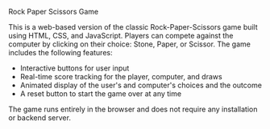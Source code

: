 Rock Paper Scissors Game

This is a web-based version of the classic Rock-Paper-Scissors game built using HTML, CSS, and JavaScript. Players can compete against the computer by clicking on their choice: Stone, Paper, or Scissor. The game includes the following features:

* Interactive buttons for user input
* Real-time score tracking for the player, computer, and draws
* Animated display of the user's and computer's choices and the outcome
* A reset button to start the game over at any time

The game runs entirely in the browser and does not require any installation or backend server.
